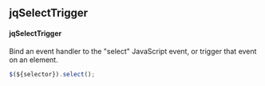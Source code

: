 ## jqSelectTrigger
#### jqSelectTrigger
Bind an event handler to the "select" JavaScript event, or trigger that event on an element.
```javascript
$(${selector}).select();
```